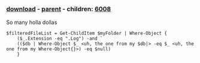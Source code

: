 ﻿---
pid:            6007
poster:         holladolla
title:          
date:           2015-09-08 19:42:41
format:         posh
parent:         6006
parent:         6006
children:       6008
---

# 

### [download](6007.ps1) - [parent](6006.md) - children: [6008](6008.md)

So many holla dollas

```posh
$filteredFileList = Get-ChildItem $myFolder | Where-Object {
	($_.Extension -eq ".Log") -and `
	(($db | Where-Object $_ <uh, the one from my $db|> -eq $_ <uh, the one from my Where-Object{}>) -eq $null)
	}
```
